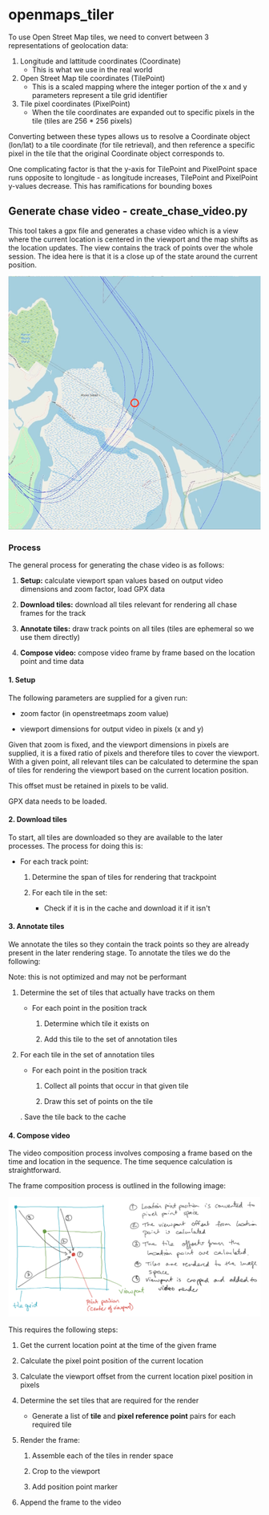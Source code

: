 # openmaps_tiler

To use Open Street Map tiles, we need to convert between 3 representations of geolocation data:

1. Longitude and lattitude coordinates (Coordinate)
   * This is what we use in the real world
2. Open Street Map tile coordinates (TilePoint)
   * This is a scaled mapping where the integer portion of the x and y parameters represent a tile grid identifier
3. Tile pixel coordinates (PixelPoint)
   * When the tile coordinates are expanded out to specific pixels in the tile (tiles are 256 * 256 pixels)

Converting between these types allows us to resolve a Coordinate object (lon/lat) to a tile coordinate (for tile retrieval), and then reference a specific pixel in the tile that the original Coordinate object corresponds to.

One complicating factor is that the y-axis for TilePoint and PixelPoint space runs opposite to longitude - as longitude increases, TilePoint and PixelPoint y-values decrease. This has ramifications for bounding boxes

## Generate chase video - create_chase_video.py

This tool takes a gpx file and generates a chase video which is a view where the current location is centered in the viewport and the map shifts as the location updates. The view contains the track of points over the whole session. The idea here is that it is a close up of the state around the current position.

![](./doc/chase_example.png)

### Process

The general process for generating the chase video is as follows:

1. **Setup:** calculate viewport span values based on output video dimensions and zoom factor, load GPX data

2. **Download tiles:** download all tiles relevant for rendering all chase frames for the track

3. **Annotate tiles:** draw track points on all tiles (tiles are ephemeral so we use them directly)

4. **Compose video:** compose video frame by frame based on the location point and time data

#### 1. Setup

The following parameters are supplied for a given run:

* zoom factor (in openstreetmaps zoom value)

* viewport dimensions for output video in pixels (x and y)

Given that zoom is fixed, and the viewport dimensions in pixels are supplied, it is a fixed ratio of pixels and therefore tiles to cover the viewport. With a given point, all relevant tiles can be calculated to determine the span of tiles for rendering the viewport based on the current location position.

This offset must be retained in pixels to be valid.

GPX data needs to be loaded.

#### 2. Download tiles

To start, all tiles are downloaded so they are available to the later processes. The process for doing this is:

* For each track point:
  
  1. Determine the span of tiles for rendering that trackpoint
  
  2. For each tile in the set:
     
     * Check if it is in the cache and download it if it isn't

#### 3. Annotate tiles

We annotate the tiles so they contain the track points so they are already present in the later rendering stage. To annotate the tiles we do the following:

Note: this is not optimized and may not be performant

1. Determine the set of tiles that actually have tracks on them
   
   * For each point in the position track
     
     1. Determine which tile it exists on
     
     2. Add this tile to the set of annotation tiles

2. For each tile in the set of annotation tiles
   
   * For each point in the position track
     
     1. Collect all points that occur in that given tile
     
     2. Draw this set of points on the tile
   
   . Save the tile back to the cache

#### 4. Compose video

The video composition process involves composing a frame based on the time and location in the sequence. The time sequence calculation is straightforward.

The frame composition process is outlined in the following image:

![](./doc/frame_compsition.png)

This requires the following steps:

1. Get the current location point at the time of the given frame

2. Calculate the pixel point position of the current location

3. Calculate the viewport offset from the current location pixel position in pixels

4. Determine the set tiles that are required for the render
   
   * Generate a list of **tile** and **pixel reference point** pairs for each required tile

5. Render the frame:
   
   1. Assemble each of the tiles in render space
   
   2. Crop to the viewport
   
   3. Add position point marker

6. Append the frame to the video